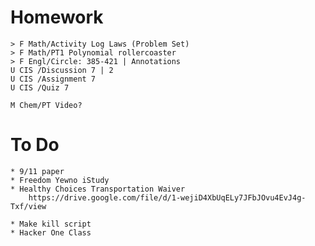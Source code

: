 # Homework

    > F Math/Activity Log Laws (Problem Set)
    > F Math/PT1 Polynomial rollercoaster
    > F Engl/Circle: 385-421 | Annotations
    U CIS /Discussion 7 | 2
    U CIS /Assignment 7
    U CIS /Quiz 7

    M Chem/PT Video?

# To Do

    * 9/11 paper
    * Freedom Yewno iStudy
    * Healthy Choices Transportation Waiver
        https://drive.google.com/file/d/1-wejiD4XbUqELy7JFbJOvu4EvJ4g-Txf/view

    * Make kill script
    * Hacker One Class

